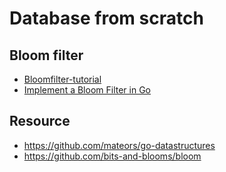 # Database from scratch


## Bloom filter
* [Bloomfilter-tutorial](https://llimllib.github.io/bloomfilter-tutorial)
* [Implement a Bloom Filter in Go](https://codeburst.io/lets-implement-a-bloom-filter-in-go-b2da8a4b849f)

## Resource
* https://github.com/mateors/go-datastructures
* https://github.com/bits-and-blooms/bloom
